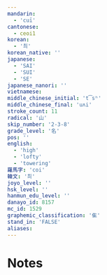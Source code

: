 ```yaml
---
mandarin:
  - 'cuī'
cantonese:
  - ceoi1
korean:
  - '최'
korean_native: ''
japanese:
  - 'SAI'
  - 'SUI'
  - 'SE'
japanese_nanori: ''
vietnamese:
middle_chinese_initial: 't͡sʰ'
middle_chinese_final: 'uʌi'
stroke_count: 11
radical: '山'
skip_number: '2-3-8'
grade_level: '名'
pos: ''
english:
  - 'high'
  - 'lofty'
  - 'towering'
羅馬字: 'coi'
韓文: '최'
joyo_level: ''
hsk_level: ''
hanmun_edu_level: ''
danayo_id: 8157
mc_id: 1529
graphemic_classification: '隹'
stand_in: 'FALSE'
aliases:
---
```


# Notes
